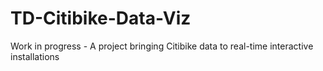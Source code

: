 # TD-Citibike-Data-Viz
 
Work in progress - A project bringing Citibike data to real-time interactive installations
